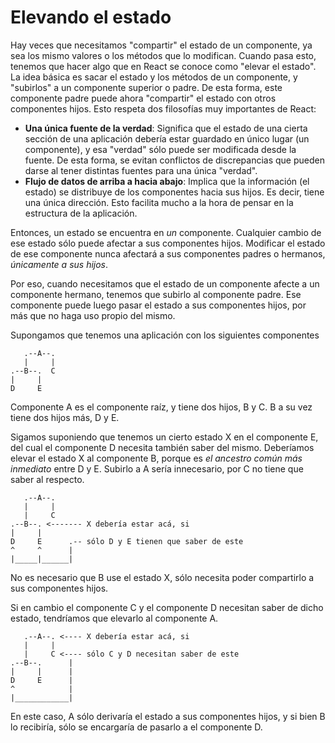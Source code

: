 # Elevando el estado

Hay veces que necesitamos "compartir" el estado de un componente, ya sea los mismo valores o los métodos que lo modifican. Cuando pasa esto, tenemos que hacer algo que en React se conoce como "elevar el estado". La idea básica es sacar el estado y los métodos de un componente, y "subirlos" a un componente superior o padre. De esta forma, este componente padre puede ahora "compartir" el estado con otros componentes hijos. Esto respeta dos filosofías muy importantes de React:

  * **Una única fuente de la verdad**: Significa que el estado de una cierta sección de una aplicación debería estar guardado en único lugar (un componente), y esa "verdad" sólo puede ser modificada desde la fuente. De esta forma, se evitan conflictos de discrepancias que pueden darse al tener distintas fuentes para una única "verdad".
  * **Flujo de datos de arriba a hacia abajo**: Implica que la información (el estado) se distribuye de los componentes hacia sus hijos. Es decir, tiene una única dirección. Esto facilita mucho a la hora de pensar en la estructura de la aplicación.
  
Entonces, un estado se encuentra en *un* componente. Cualquier cambio de ese estado sólo puede afectar a sus componentes hijos. Modificar el estado de ese componente nunca afectará a sus componentes padres o hermanos, *únicamente a sus hijos*.

Por eso, cuando necesitamos que el estado de un componente afecte a un componente hermano, tenemos que subirlo al componente padre. Ese componente puede luego pasar el estado a sus componentes hijos, por más que no haga uso propio del mismo.

Supongamos que tenemos una aplicación con los siguientes componentes

```
   .--A--. 
   |     |
.--B--.  C
|     |
D     E
```

Componente A es el componente raíz, y tiene dos hijos, B y C. B a su vez tiene dos hijos más, D y E.

Sigamos suponiendo que tenemos un cierto estado X en el componente E, del cual el componente D necesita también saber del mismo. Deberíamos elevar el estado X al componente B, porque es *el ancestro común más inmediato* entre D y E. Subirlo a A sería innecesario, por C no tiene que saber al respecto.

```
   .--A--. 
   |     |
   |     C
.--B--. <------- X debería estar acá, si
|     |    
D     E      .-- sólo D y E tienen que saber de este
^     ^      |
|_____|______|
```

No es necesario que B use el estado X, sólo necesita poder compartirlo a sus componentes hijos.

Si en cambio el componente C y el componente D necesitan saber de dicho estado, tendríamos que elevarlo al componente A.

```
   .--A--. <---- X debería estar acá, si
   |     |   
   |     C <---- sólo C y D necesitan saber de este
.--B--.      |
|     |      |
D     E      | 
^            |
|____________|
```

En este caso, A sólo derivaría el estado a sus componentes hijos, y si bien B lo recibiría, sólo se encargaría de pasarlo a el componente D.
